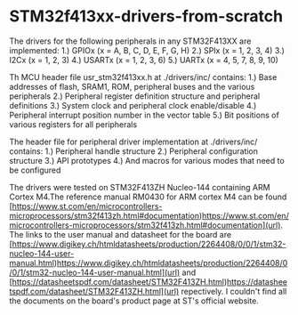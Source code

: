 # STM32f413xx-drivers-from-scratch

The drivers for the following peripherals in any STM32F413XX are implemented:
1.) GPIOx (x = A, B, C, D, E, F, G, H)
2.) SPIx (x = 1, 2, 3, 4)
3.) I2Cx (x = 1, 2, 3)
4.) USARTx (x = 1, 2, 3, 6)
5.) UARTx (x = 4, 5, 7, 8, 9, 10)

Th MCU header file usr_stm32f413xx.h at ./drivers/inc/ contains:
1.) Base addresses of flash, SRAM1, ROM, peripheral buses and the various peripherals
2.) Peripheral register definition structure and peripheral definitions
3.) System clock and peripheral clock enable/disable
4.) Peripheral interrupt position number in the vector table
5.) Bit positions of various registers for all peripherals

The header file for peripheral driver implementation at ./drivers/inc/ contains:
1.) Peripheral handle structure
2.) Peripheral configuration structure
3.) API prototypes
4.) And macros for various modes that need to be configured

The drivers were tested on STM32F413ZH Nucleo-144 containing ARM Cortex M4.The reference manual RM0430 for ARM cortex M4 can be found [https://www.st.com/en/microcontrollers-microprocessors/stm32f413zh.html#documentation)https://www.st.com/en/microcontrollers-microprocessors/stm32f413zh.html#documentation](url). The links to the user manual and datasheet for the board are [https://www.digikey.ch/htmldatasheets/production/2264408/0/0/1/stm32-nucleo-144-user-manual.html)https://www.digikey.ch/htmldatasheets/production/2264408/0/0/1/stm32-nucleo-144-user-manual.html](url) and [https://datasheetspdf.com/datasheet/STM32F413ZH.html)https://datasheetspdf.com/datasheet/STM32F413ZH.html](url) repectively. I couldn't find all the documents on the board's product page at ST's official website.
